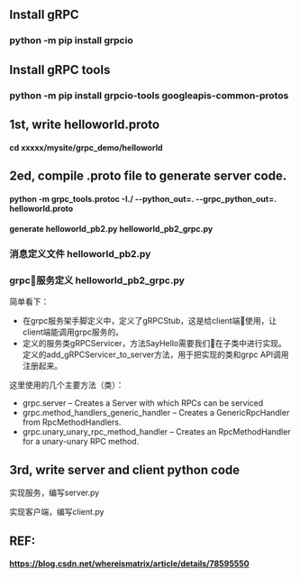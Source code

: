 ## Install gRPC
### python -m pip install grpcio

## Install gRPC tools
### python -m pip install grpcio-tools googleapis-common-protos


## 1st, write helloworld.proto

#### cd xxxxx/mysite/grpc_demo/helloworld

## 2ed, compile .proto file to generate server code.
#### python -m grpc_tools.protoc  -I./ --python_out=. --grpc_python_out=. helloworld.proto

#### generate helloworld_pb2.py  helloworld_pb2_grpc.py

### 消息定义文件  helloworld_pb2.py

### grpc服务定义  helloworld_pb2_grpc.py

简单看下：
- 在grpc服务架手脚定义中，定义了gRPCStub，这是给client端使用，让client端能调用grpc服务的。
- 定义的服务类gRPCServicer，方法SayHello需要我们在子类中进行实现。定义的add_gRPCServicer_to_server方法，用于把实现的类和grpc API调用注册起来。

这里使用的几个主要方法（类）：
- grpc.server – Creates a Server with which RPCs can be serviced
- grpc.method_handlers_generic_handler – Creates a GenericRpcHandler from RpcMethodHandlers.
- grpc.unary_unary_rpc_method_handler – Creates an RpcMethodHandler for a unary-unary RPC method.


## 3rd, write  server and client python code
实现服务，编写server.py

实现客户端，编写client.py

## REF:
#### https://blog.csdn.net/whereismatrix/article/details/78595550